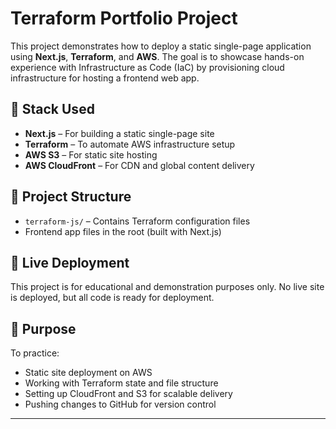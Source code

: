 # Terraform Portfolio Project

This project demonstrates how to deploy a static single-page application using **Next.js**, **Terraform**, and **AWS**. The goal is to showcase hands-on experience with Infrastructure as Code (IaC) by provisioning cloud infrastructure for hosting a frontend web app.

## 🚀 Stack Used

- **Next.js** – For building a static single-page site
- **Terraform** – To automate AWS infrastructure setup
- **AWS S3** – For static site hosting
- **AWS CloudFront** – For CDN and global content delivery

## 📁 Project Structure

- `terraform-js/` – Contains Terraform configuration files
- Frontend app files in the root (built with Next.js)

## 🔗 Live Deployment

This project is for educational and demonstration purposes only. No live site is deployed, but all code is ready for deployment.

## 📌 Purpose

To practice:
- Static site deployment on AWS
- Working with Terraform state and file structure
- Setting up CloudFront and S3 for scalable delivery
- Pushing changes to GitHub for version control

---


